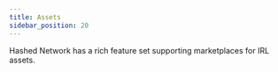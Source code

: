 ```yaml
---
title: Assets
sidebar_position: 20
---
```


Hashed Network has a rich feature set supporting marketplaces for IRL assets.